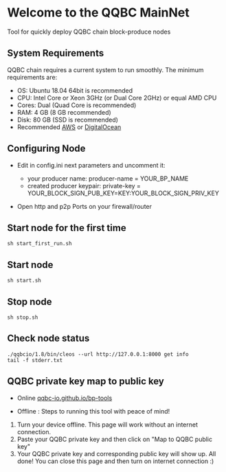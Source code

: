# Welcome to the QQBC MainNet

Tool for quickly deploy QQBC chain block-produce nodes

## System Requirements
QQBC chain requires a current system to run smoothly. The minimum requirements are:
- OS: Ubuntu 18.04 64bit is recommended
- CPU: Intel Core or Xeon 3GHz (or Dual Core 2GHz) or equal AMD CPU
- Cores: Dual (Quad Core is recommended)
- RAM: 4 GB (8 GB recommended)
- Disk: 80 GB (SSD is recommended)
- Recommended [AWS](https://aws.amazon.com/) or [DigitalOcean](https://m.do.co/c/492a0b1320d6)

## Configuring Node

- Edit in config.ini next parameters and uncomment it:  
  - your producer name: producer-name = YOUR_BP_NAME  
  - created producer keypair: private-key = YOUR_BLOCK_SIGN_PUB_KEY=KEY:YOUR_BLOCK_SIGN_PRIV_KEY 
  
- Open http and p2p Ports on your firewall/router  

## Start node for the first time

```
sh start_first_run.sh 
```  
## Start node

```
sh start.sh 
```  

## Stop node

```
sh stop.sh 
```  
## Check node status 

```
./qqbcio/1.8/bin/cleos --url http://127.0.0.1:8000 get info 
tail -f stderr.txt 
```  
 
## QQBC private key map to public key
- Online 
 [qqbc-io.github.io/bp-tools](https://qqbc-io.github.io/bp-tools/)
 
- Offline : Steps to running this tool with peace of mind!
1. Turn your device offline. This page will work without an internet connection.
2. Paste your QQBC private key and then click on "Map to QQBC public key"
3. Your QQBC private key and corresponding public key will show up. All done! You can close this page and then turn on internet connection :)
 
